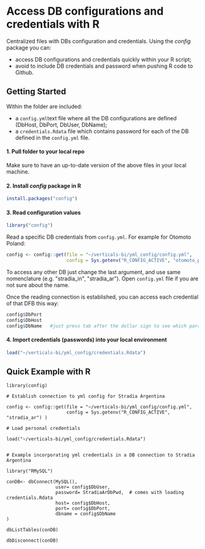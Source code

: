 Access DB configurations and credentials with R
================

Centralized files with DBs configuration and credentials. Using the *config* package you can:

- access DB configurations and credentials quickly within your R script;
- avoid to include DB credentials and password when pushing R code to Github.  



Getting Started
-----

Within the folder are included:

- a `config.yml`text file where all the DB configurations are defined (DbHost, DbPort, DbUser, DbName);
- a `credentials.Rdata` file which contains password for each of the DB defined in the `config.yml` file.


#### 1. Pull folder to your local repo 

Make sure to have an up-to-date version of the above files in your local machine.

#### 2. Install *config* package in R

``` r
install.packages("config")
```

#### 3. Read configuration values

``` r
library("config")
```

Read a specific DB credentials from `config.yml`. For example for Otomoto Poland:

``` r
config <- config::get(file = "~/verticals-bi/yml_config/config.yml", 
                      config = Sys.getenv("R_CONFIG_ACTIVE", "otomoto_pl") )
```
To access any other DB just change the last argument, and use same nomenclature (e.g. "stradia_in", "stradia_ar"). Open `config.yml` file if you are not sure about the name.

Once the reading connection is established, you can access each credential of that DFB this way:

``` r
config$DbPort
config$DbHost
config$DbName   #just press tab after the dollar sign to see which paramenters are available
```

#### 4. Import credentials (passwords) into your local environment

``` r
load("~/verticals-bi/yml_config/credentials.Rdata")
```



Quick Example with R
---

```
library(config)

# Establish connection to yml config for Stradia Argentina

config <- config::get(file = "~/verticals-bi/yml_config/config.yml",
                      config = Sys.getenv("R_CONFIG_ACTIVE", "stradia_ar") )

# Load personal credentials

load("~/verticals-bi/yml_config/credentials.Rdata") 


# Example incorporating yml credentials in a DB connection to Stradia Argentina

library("RMySQL")

conDB<- dbConnect(MySQL(), 
                  user= config$DbUser, 
                  password= StradiaArDbPwd,  # comes with loading credentials.Rdata
                  host= config$DbHost, 
                  port= config$DbPort,
                  dbname = config$DbName
)

dbListTables(conDB)

dbDisconnect(conDB)
```

